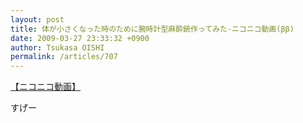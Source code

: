 ```yaml
---
layout: post
title: 体が小さくなった時のために腕時計型麻酔銃作ってみた‐ニコニコ動画(ββ)
date: 2009-03-27 23:33:32 +0900
author: Tsukasa OISHI
permalink: /articles/707
---
```


<script type="text/javascript" src="http://ext.nicovideo.jp/thumb_watch/sm4891988?w=490&amp;h=307"></script>

<noscript><a href="http://www.nicovideo.jp/watch/sm4891988">【ニコニコ動画】</a></noscript>

すげー
